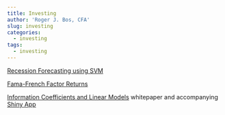 ```yaml
---
title: Investing
author: 'Roger J. Bos, CFA'
slug: investing
categories:
  - investing 
tags:
  - investing 
---
```


[Recession Forecasting using SVM](https://www.rogerjbos.com/reports/Recession.html)

[Fama-French Factor Returns](/reports/FF5_decile.html)

[Information Coefficients and Linear Models](/IC_and_LM/) whitepaper and accompanying [Shiny App]( https://sagepoint.shinyapps.io/IC_and_LM/)
